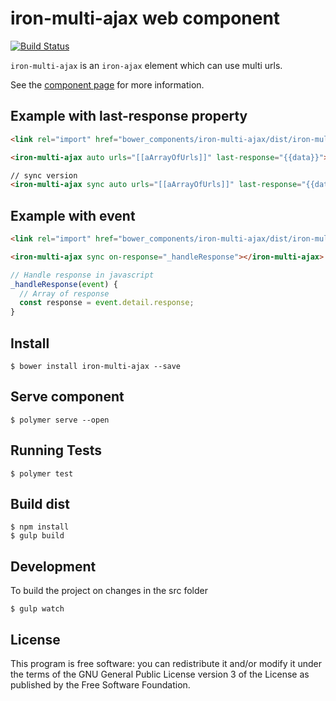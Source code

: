 iron-multi-ajax web component
============

[![Build Status](https://travis-ci.org/RoXuS/iron-multi-ajax.svg?branch=master)](https://travis-ci.org/RoXuS/iron-multi-ajax)

`iron-multi-ajax` is an `iron-ajax` element which can use multi urls.

See the [component page](https://roxus.github.io/iron-multi-ajax/components/iron-multi-ajax/#iron-multi-ajax) for more information.

## Example with last-response property

```html
<link rel="import" href="bower_components/iron-multi-ajax/dist/iron-multi-ajax.html">

<iron-multi-ajax auto urls="[[aArrayOfUrls]]" last-response="{{data}}"></iron-multi-ajax>

// sync version
<iron-multi-ajax sync auto urls="[[aArrayOfUrls]]" last-response="{{data}}"></iron-multi-ajax>
```

## Example with event

```html
<link rel="import" href="bower_components/iron-multi-ajax/dist/iron-multi-ajax.html">

<iron-multi-ajax sync on-response="_handleResponse"></iron-multi-ajax>

```
```javascript
// Handle response in javascript
_handleResponse(event) {
  // Array of response
  const response = event.detail.response;
}
```

## Install

```
$ bower install iron-multi-ajax --save
```

## Serve component 

```
$ polymer serve --open
```

## Running Tests

```
$ polymer test
```

## Build dist

```
$ npm install
$ gulp build
```

## Development

To build the project on changes in the src folder
```
$ gulp watch
```

## License
This program is free software: you can redistribute it and/or modify it under the terms of the GNU General Public License version 3 of the License as published by the Free Software Foundation.

